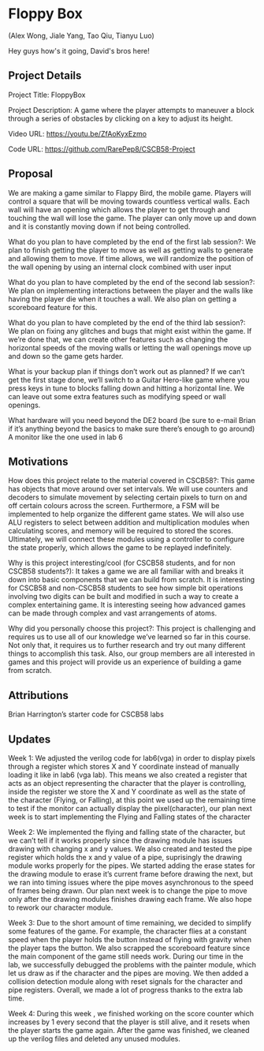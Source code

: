 # Floppy Box
(Alex Wong, Jiale Yang, Tao Qiu, Tianyu Luo)

Hey guys how's it going, David's bros here!

Project Details
---------------
Project Title: FloppyBox 

Project Description: 
A game where the player attempts to maneuver a block through a series of obstacles by clicking on a key to adjust its height. 

Video URL: https://youtu.be/ZfAoKyxEzmo

Code URL: https://github.com/RarePep8/CSCB58-Project


Proposal
--------

We are making a game similar to Flappy Bird, the mobile game. Players will control a square that will be moving towards countless vertical walls. Each wall will have an opening which allows the player to get through and touching the wall will lose the game. The player can only move up and down and it is constantly moving down if not being controlled.

What do you plan to have completed by the end of the first lab session?:
We plan to finish getting the player to move as well as getting walls to generate and allowing them to move. If time allows, we will randomize the position of the wall opening by using an internal clock combined with user input 

What do you plan to have completed by the end of the second lab session?:
We plan on implementing interactions between the player and the walls like having the player die when it touches a wall. We also plan on getting a scoreboard feature for this.

What do you plan to have completed by the end of the third lab session?:
We plan on fixing any glitches and bugs that might exist within the game. If we’re done that, we can create other features such as changing the horizontal speeds of the moving walls or letting the wall openings move up and down so the game gets harder.

What is your backup plan if things don’t work out as planned?
If we can’t get the first stage done, we’ll switch to a Guitar Hero-like game where you press keys in tune to blocks falling down and hitting a horizontal line. We can leave out some extra features such as modifying speed or wall openings.

What hardware will you need beyond the DE2 board 
(be sure to e-mail Brian if it’s anything beyond the basics to make sure there’s enough to go around)
A monitor like the one used in lab 6

Motivations
-----------
How does this project relate to the material covered in CSCB58?:
This game has objects that move around over set intervals. We will use counters and decoders to simulate movement by selecting certain pixels to turn on and off certain colours across the screen. Furthermore, a FSM will be implemented to help organize the different game states. We will also use ALU registers to select between addition and multiplication modules when calculating scores, and memory will be required to stored the scores. Ultimately, we will connect these modules using a controller to configure the state properly, which allows the game to be replayed indefinitely.

Why is this project interesting/cool (for CSCB58 students, and for non CSCB58 students?):
It takes a game we are all familiar with and breaks it down into basic components that we can build from scratch. It is interesting for CSCB58 and non-CSCB58 students to see how simple bit operations involving two digits can be built and modified in such a way to create a complex entertaining game. It is interesting seeing how advanced games can be made through complex and vast arrangements of atoms.

Why did you personally choose this project?:
This project is challenging and requires us to use all of our knowledge we’ve learned so far in this course. Not only that, it requires us to further research and try out many different things to accomplish this task. Also, our group members are all interested in games and this project will provide us an experience of building a game from scratch.

Attributions
------------
Brian Harrington’s starter code for CSCB58 labs 

Updates
-------


Week 1: We adjusted the verilog code for lab6(vga) in order to display pixels through a register which stores X and Y coordinate instead of manually loading it like in lab6 (vga lab). This means we also created a register that acts as an object representing the character that the player is controlling, inside the register we store the X and Y coordinate as well as the state of the character (Flying, or Falling), at this point we used up the remaining time to test if the monitor can actually display the pixel(character), our plan next week is to start implementing the Flying and Falling states of the character

Week 2: We implemented the flying and falling state of the character, but we can’t tell if it works properly since the drawing module has issues drawing with changing x and y values. We also created and tested the pipe register which holds the x and y value of a pipe, suprisingly the drawing module works properly for the pipes. We started adding the erase states for the drawing module to erase it’s current frame before drawing the next, but we ran into timing issues where the pipe moves asynchronous to the speed of frames being drawn. Our plan next week is to change the pipe to move only after the drawing modules finishes drawing each frame. We also hope to rework our character module.

Week 3: Due to the short amount of time remaining, we decided to simplify some features of the game. For example, the character flies at a constant speed when the player holds the button instead of flying with gravity when the player taps the button. We also scrapped the scoreboard feature since the main component of the game still needs work. During our time in the lab, we successfully debugged the problems with the painter module, which let us draw as if the character and the pipes are moving. We then added a collision detection module along with reset signals for the character and pipe registers. Overall, we made a lot of progress thanks to the extra lab time.

Week 4: During this week , we finished working on the score counter which increases by 1 every second that the player is still alive, and it resets when the player starts the game again. After the game was finished, we cleaned up the verilog files and deleted any unused modules.
